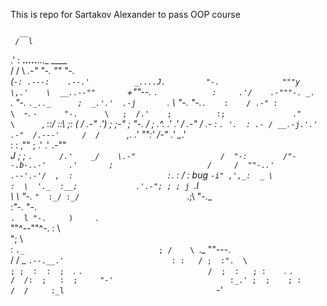 This is repo for Sartakov Alexander to pass OOP course

      __                                                      
     /  l                                                     
   .'   :               __.....__..._  ____                   
  /  /   \          _.-"        "-.  ""    "-.                
 (`-: .---:    .--.'          _....J.         "-.             
  """y     \,.'    \  __..--""       `+""--.     `.           
    :     .'/    .-"""-. _.            `.   "-.    `._.._     
    ;  _.'.'  .-j       `.               \     "-.   "-._`.   
    :    / .-" :          \  `-.          `-      "-.      \  
     ;  /.'    ;          :;               ."        \      `,
     :_:/      ::\        ;:     (        /   .-"   .')      ;
       ;-"      ; "-.    /  ;           .^. .'    .' /    .-" 
      /     .-  :    `. '.  : .- / __.-j.'.'   .-"  /.---'    
     /  /      `,\.  .'   "":'  /-"   .'       \__.'          
    :  :         ,\""       ; .'    .'      .-""              
   _J  ;         ; `.      /.'    _/    \.-"                  
  /  "-:        /"--.b-..-'     .'       ;                    
 /     /  ""-..'            .--'.-'/  ,  :                    
:`.   :     / : bug         `-i" ,',_:  _ \                   
:  \  '._  :__;             .'.-"; ; ; j `.l                  
 \  \          "-._         `"  :_/ :_/                       
  `.;\             "-._                                       
    :_"-._             "-.                                    
      `.  l "-.     )     `.                                  
        ""^--""^-. :        \                                 
                  ";         \                                
                  :           `._                             
                  ; /    \ `._   ""---.                       
                 / /   _      `.--.__.'                       
                : :   / ;  :".  \                             
                ; ;  :  :  ;  `. `.                           
               /  ;  :   ; :    `. `.                         
              /  /:  ;   :  ;     "-'                         
             :_.' ;  ;    ; :                                 
                 /  /     :_l                                 
                 `-'
